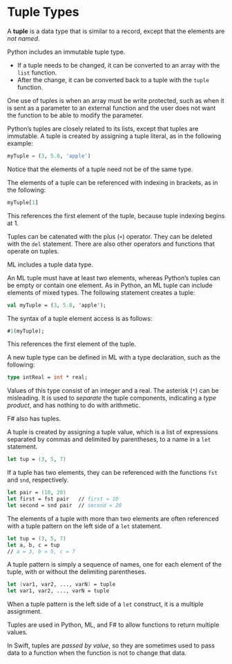 # Tuple Types

A **tuple** is a data type that is similar to a record, except that the elements are *not named*.

<div class="alert-example">

Python includes an immutable tuple type.

- If a tuple needs to be changed, it can be converted to an array with the `list` function.
- After the change, it can be converted back to a tuple with the `tuple` function.

One use of tuples is when an array must be write protected, such as when it is sent as a parameter to an external function and the user does not want the function to be able to modify the parameter.

Python’s tuples are closely related to its lists, except that tuples are immutable. A tuple is created by assigning a tuple literal, as in the following example:

```python
myTuple = (3, 5.8, 'apple')
```

Notice that the elements of a tuple need not be of the same type.

The elements of a tuple can be referenced with indexing in brackets, as in the following:

```python
myTuple[1]
```

This references the first element of the tuple, because tuple indexing begins at 1.

Tuples can be catenated with the plus (`+`) operator. They can be deleted with the `del` statement. There are also other operators and functions that operate on tuples.

</div>

<div class="alert-example">

ML includes a tuple data type.

An ML tuple must have at least two elements, whereas Python’s tuples can be empty or contain one element. As in Python, an ML tuple can include elements of mixed types. The following statement creates a tuple:

```ml
val myTuple = (3, 5.8, 'apple');
```

The syntax of a tuple element access is as follows:

```ml
#1(myTuple);
```

This references the first element of the tuple.

A new tuple type can be defined in ML with a type declaration, such as the following:

```ml
type intReal = int * real;
```

Values of this type consist of an integer and a real. The asterisk (`*`) can be misleading. It is used to *separate* the tuple components, indicating a *type product*, and has nothing to do with arithmetic.

</div>

<div class="alert-example">

F# also has tuples.

A tuple is created by assigning a tuple value, which is a list of expressions separated by commas and delimited by parentheses, to a name in a `let` statement.

```fsharp
let tup = (3, 5, 7)
```

If a tuple has two elements, they can be referenced with the functions `fst` and `snd`, respectively.

```fsharp
let pair = (10, 20)
let first = fst pair   // first = 10
let second = snd pair  // second = 20
```

The elements of a tuple with more than two elements are often referenced with a tuple pattern on the left side of a `let` statement.

```fsharp
let tup = (3, 5, 7)
let a, b, c = tup
// a = 3, b = 5, c = 7
```

A tuple pattern is simply a sequence of names, one for each element of the tuple, with or without the delimiting parentheses.

```fsharp
let (var1, var2, ..., varN) = tuple
let var1, var2, ..., varN = tuple
```

When a tuple pattern is the left side of a `let` construct, it is a multiple assignment.

</div>

<div class="alert-example">

Tuples are used in Python, ML, and F# to allow functions to return multiple values.

</div>

<div class="alert-example">

In Swift, tuples are *passed by value*, so they are sometimes used to pass data to a function when the function is not to change that data.

</div>

